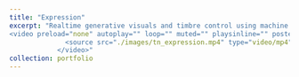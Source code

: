 ```yaml
---
title: "Expression"
excerpt: "Realtime generative visuals and timbre control using machine learning pose recognition(PoseNet)<br/>
<video preload="none" autoplay="" loop="" muted="" playsinline="" poster="/images/500x300.png" style=" max-width: 200px;">
              <source src="./images/tn_expression.mp4" type="video/mp4">
            </video>"
collection: portfolio
---
```


